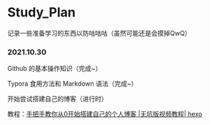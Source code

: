 # Study_Plan
记录一些准备学习的东西以防咕咕咕（虽然可能还是会摸掉QwQ）

### 2021.10.30
Github 的基本操作知识（完成~）

Typora 食用方法和 Markdown 语法（完成~）

开始尝试搭建自己的博客（进行时）

教程：[手把手教你从0开始搭建自己的个人博客 |无坑版视频教程| hexo](https://www.bilibili.com/video/BV1Yb411a7ty?p=1&share_medium=android&share_plat=android&share_source=QQ&share_tag=s_i&timestamp=1635581158&unique_k=eSoVqM)
